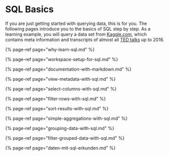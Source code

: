 # SQL Basics

If you are just getting started with querying data, this is for you. The following pages introduce you to the basics of SQL step by step. As a learning example, you will query a data set from [Kaggle.com](https://www.kaggle.com/rounakbanik/ted-talks), which contains meta information and transcripts of almost all [TED talks](https://www.ted.com/) up to 2016.

{% page-ref page="why-learn-sql.md" %}

{% page-ref page="workspace-setup-for-sql.md" %}

{% page-ref page="documentation-with-markdown.md" %}

{% page-ref page="view-metadata-with-sql.md" %}

{% page-ref page="select-columns-with-sql.md" %}

{% page-ref page="filter-rows-with-sql.md" %}

{% page-ref page="sort-results-with-sql.md" %}

{% page-ref page="simple-aggregations-with-sql.md" %}

{% page-ref page="grouping-data-with-sql.md" %}

{% page-ref page="filter-grouped-data-with-sql.md" %}

{% page-ref page="daten-mit-sql-erkunden.md" %}







